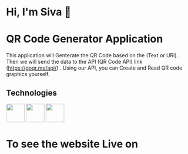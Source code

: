 


# Hi, I'm Siva 👋

# QR Code Generator Application
This application will Genterate the QR Code based on the (Text or URl). Then we will send the data to the API (QR Code API) 
link (https://goqr.me/api/) . Using our API, you can Create and Read QR code graphics yourself.



## Technologies

<img width="50px" src="https://ik.imagekit.io/ybyfbcvb8/html-5.png?updatedAt=1692968478517"/> <img width="50px" src="https://ik.imagekit.io/ybyfbcvb8/css-3.png?updatedAt=1692968478430"/> <img width="50px" src="https://ik.imagekit.io/ybyfbcvb8/js.png?updatedAt=1692968478459"/>



# To see the website Live on
        

